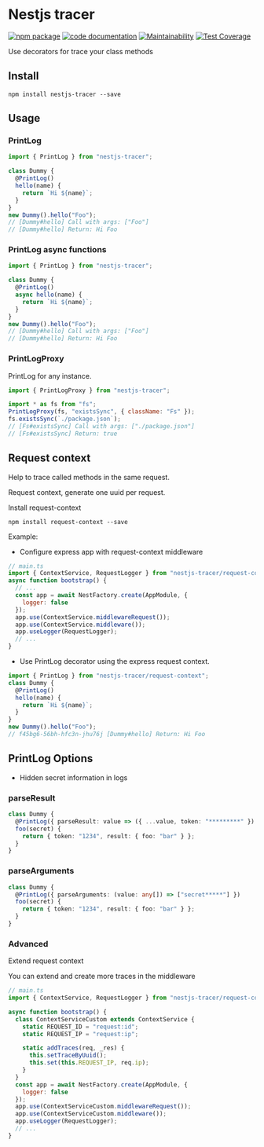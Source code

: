 # Nestjs tracer

[![npm package](https://img.shields.io/npm/v/nestjs-tracer.svg)](https://www.npmjs.com/package/nestjs-tracer) [![code documentation](https://img.shields.io/badge/Code-documentation-blue.svg)](https://miguelsavignano.github.io/nestjs-tracer/globals.html)
[![Maintainability](https://api.codeclimate.com/v1/badges/8b4c8280e6801cce4ad6/maintainability)](https://codeclimate.com/github/MiguelSavignano/nestjs-tracer/maintainability)
[![Test Coverage](https://api.codeclimate.com/v1/badges/8b4c8280e6801cce4ad6/test_coverage)](https://codeclimate.com/github/MiguelSavignano/nestjs-tracer/test_coverage)

Use decorators for trace your class methods

## Install

```
npm install nestjs-tracer --save
```

## Usage

### PrintLog

```javascript
import { PrintLog } from "nestjs-tracer";

class Dummy {
  @PrintLog()
  hello(name) {
    return `Hi ${name}`;
  }
}
new Dummy().hello("Foo");
// [Dummy#hello] Call with args: ["Foo"]
// [Dummy#hello] Return: Hi Foo
```

### PrintLog async functions

```javascript
import { PrintLog } from "nestjs-tracer";

class Dummy {
  @PrintLog()
  async hello(name) {
    return `Hi ${name}`;
  }
}
new Dummy().hello("Foo");
// [Dummy#hello] Call with args: ["Foo"]
// [Dummy#hello] Return: Hi Foo
```

### PrintLogProxy

PrintLog for any instance.

```javascript
import { PrintLogProxy } from "nestjs-tracer";

import * as fs from "fs";
PrintLogProxy(fs, "existsSync", { className: "Fs" });
fs.existsSync(`./package.json`);
// [Fs#existsSync] Call with args: ["./package.json"]
// [Fs#existsSync] Return: true
```

## Request context

Help to trace called methods in the same request.

Request context, generate one uuid per request.

Install request-context

```
npm install request-context --save
```

Example:

- Configure express app with request-context middleware

```js
// main.ts
import { ContextService, RequestLogger } from "nestjs-tracer/request-context";
async function bootstrap() {
  // ...
  const app = await NestFactory.create(AppModule, {
    logger: false
  });
  app.use(ContextService.middlewareRequest());
  app.use(ContextService.middleware());
  app.useLogger(RequestLogger);
  // ...
}
```

- Use PrintLog decorator using the express request context.

```javascript
import { PrintLog } from "nestjs-tracer/request-context";
class Dummy {
  @PrintLog()
  hello(name) {
    return `Hi ${name}`;
  }
}
new Dummy().hello("Foo");
// f45bg6-56bh-hfc3n-jhu76j [Dummy#hello] Return: Hi Foo
```

## PrintLog Options

- Hidden secret information in logs

### parseResult

```typescript
class Dummy {
  @PrintLog({ parseResult: value => ({ ...value, token: "*********" }) })
  foo(secret) {
    return { token: "1234", result: { foo: "bar" } };
  }
}
```

### parseArguments

```typescript
class Dummy {
  @PrintLog({ parseArguments: (value: any[]) => ["secret*****"] })
  foo(secret) {
    return { token: "1234", result: { foo: "bar" } };
  }
}
```

### Advanced

Extend request context

You can extend and create more traces in the middleware

```js
// main.ts
import { ContextService, RequestLogger } from "nestjs-tracer/request-context";

async function bootstrap() {
  class ContextServiceCustom extends ContextService {
    static REQUEST_ID = "request:id";
    static REQUEST_IP = "request:ip";

    static addTraces(req, _res) {
      this.setTraceByUuid();
      this.set(this.REQUEST_IP, req.ip);
    }
  }
  const app = await NestFactory.create(AppModule, {
    logger: false
  });
  app.use(ContextServiceCustom.middlewareRequest());
  app.use(ContextServiceCustom.middleware());
  app.useLogger(RequestLogger);
  // ...
}
```
